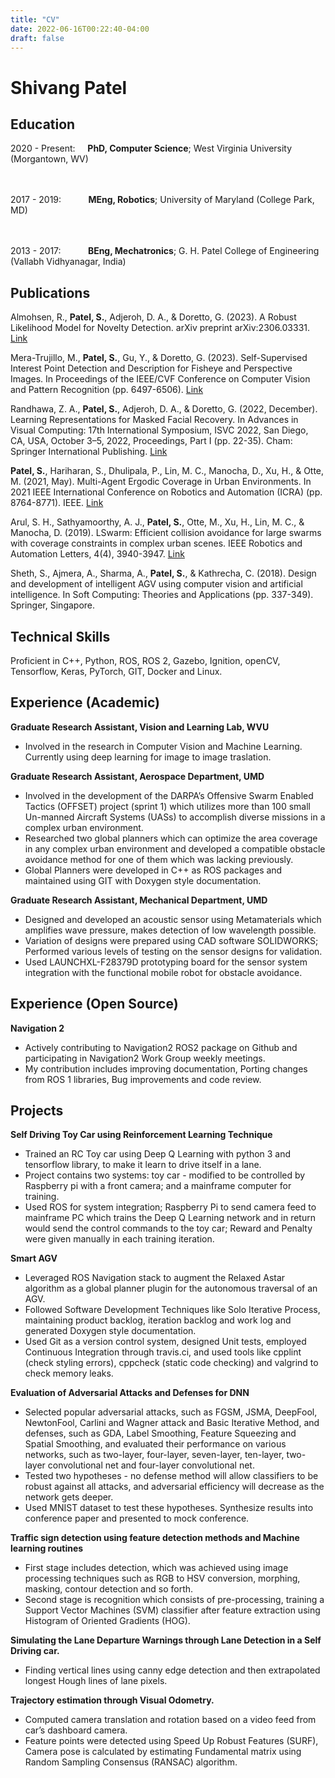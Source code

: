 ```yaml
---
title: "CV"
date: 2022-06-16T00:22:40-04:00
draft: false
---
```


Shivang Patel
=============

Education
---------

2020 - Present:&nbsp;&nbsp;&nbsp;&nbsp;&nbsp;**PhD, Computer Science**; West Virginia University (Morgantown, WV)

<br/><br/>
2017 - 2019:&nbsp;&nbsp;&nbsp;&nbsp;&nbsp;&nbsp;&nbsp;&nbsp;&nbsp;&nbsp;&nbsp;**MEng, Robotics**; University of Maryland (College Park, MD)

<br/><br/>
2013 - 2017:&nbsp;&nbsp;&nbsp;&nbsp;&nbsp;&nbsp;&nbsp;&nbsp;&nbsp;&nbsp;&nbsp;**BEng, Mechatronics**; G. H. Patel College of Engineering (Vallabh Vidhyanagar, India)

Publications
------------

Almohsen, R., **Patel, S.**, Adjeroh, D. A., & Doretto, G. (2023). A Robust Likelihood Model for Novelty Detection. arXiv preprint arXiv:2306.03331. [Link](https://arxiv.org/pdf/2306.03331.pdf)

Mera-Trujillo, M., **Patel, S.**, Gu, Y., & Doretto, G. (2023). Self-Supervised Interest Point Detection and Description for Fisheye and Perspective Images. In Proceedings of the IEEE/CVF Conference on Computer Vision and Pattern Recognition (pp. 6497-6506). [Link](https://openaccess.thecvf.com/content/CVPR2023W/OmniCV/papers/Mera-Trujillo_Self-Supervised_Interest_Point_Detection_and_Description_for_Fisheye_and_Perspective_CVPRW_2023_paper.pdf)

Randhawa, Z. A., **Patel, S.**, Adjeroh, D. A., & Doretto, G. (2022, December). Learning Representations for Masked Facial Recovery. In Advances in Visual Computing: 17th International Symposium, ISVC 2022, San Diego, CA, USA, October 3–5, 2022, Proceedings, Part I (pp. 22-35). Cham: Springer International Publishing. [Link](https://arxiv.org/pdf/2212.14110)

**Patel, S.**, Hariharan, S., Dhulipala, P., Lin, M. C., Manocha, D., Xu, H., & Otte, M. (2021, May). Multi-Agent Ergodic Coverage in Urban Environments. In 2021 IEEE International Conference on Robotics and Automation (ICRA) (pp. 8764-8771). IEEE. [Link](http://ottelab.com/html_stuff/pdf_files/Patel.etal.ICRA21.pdf)

Arul, S. H., Sathyamoorthy, A. J., **Patel, S.**, Otte, M., Xu, H., Lin, M. C., & Manocha, D. (2019). LSwarm: Efficient collision avoidance for large swarms with coverage constraints in complex urban scenes. IEEE Robotics and Automation Letters, 4(4), 3940-3947. [Link](https://arxiv.org/pdf/1902.08379)

Sheth, S., Ajmera, A., Sharma, A., **Patel, S.**, & Kathrecha, C. (2018). Design and development of intelligent AGV using computer vision and artificial intelligence. In Soft Computing: Theories and Applications (pp. 337-349). Springer, Singapore.

Technical Skills
----------------

Proficient in C++, Python, ROS, ROS 2, Gazebo, Ignition, openCV, Tensorflow, Keras, PyTorch, GIT, Docker and Linux.

Experience (Academic)
----------

**Graduate Research Assistant, Vision and Learning Lab, WVU**
* Involved in the research in Computer Vision and Machine Learning. Currently using deep learning for image to image traslation.


**Graduate Research Assistant, Aerospace Department, UMD**

* Involved in the development of the DARPA’s Offensive Swarm Enabled Tactics (OFFSET) project (sprint 1) which utilizes more than 100 small Un-manned Aircraft Systems (UASs) to accomplish diverse missions in a complex urban environment.
* Researched two global planners which can optimize the area coverage in any complex urban environment and developed a compatible obstacle avoidance method for one of them which was lacking previously.
* Global Planners were developed in C++ as ROS packages and maintained using GIT with Doxygen style documentation.

**Graduate Research Assistant, Mechanical Department, UMD**

* Designed and developed an acoustic sensor using Metamaterials which amplifies wave pressure, makes detection of low wavelength possible.
* Variation of designs were prepared using CAD software SOLIDWORKS; Performed various levels of testing on the sensor designs for validation.
* Used LAUNCHXL-F28379D prototyping board for the sensor system integration with the functional mobile robot for obstacle avoidance.

Experience (Open Source)
----------

**Navigation 2**
* Actively contributing to Navigation2 ROS2 package on Github and participating in Navigation2 Work Group weekly meetings.
* My contribution includes improving documentation, Porting changes from ROS 1 libraries, Bug improvements and code review.

Projects
--------

**Self Driving Toy Car using Reinforcement Learning Technique**

* Trained an RC Toy car using Deep Q Learning with python 3 and tensorflow library, to make it learn to drive itself in a lane.
* Project contains two systems: toy car - modified to be controlled by Raspberry pi with a front camera; and a mainframe computer for training.
* Used ROS for system integration; Raspberry Pi to send camera feed to mainframe PC which trains the Deep Q Learning network and in return would send the control commands to the toy car; Reward and Penalty were given manually in each training iteration.

**Smart AGV**

* Leveraged ROS Navigation stack to augment the Relaxed Astar algorithm as a global planner plugin for the autonomous traversal of an AGV.
* Followed Software Development Techniques like Solo Iterative Process, maintaining product backlog, iteration backlog and work log and generated Doxygen style documentation.
* Used Git as a version control system, designed Unit tests, employed Continuous Integration through travis.ci, and used tools like cpplint (check styling errors), cppcheck (static code checking) and valgrind to check memory leaks.

**Evaluation of Adversarial Attacks and Defenses for DNN**

* Selected popular adversarial attacks, such as FGSM, JSMA, DeepFool, NewtonFool, Carlini and Wagner attack and Basic Iterative Method, and defenses, such as GDA, Label Smoothing, Feature Squeezing and Spatial Smoothing, and evaluated their performance on various networks, such as two-layer, four-layer, seven-layer, ten-layer, two-layer convolutional net and four-layer convolutional net.
* Tested two hypotheses - no defense method will allow classifiers to be robust against all attacks, and adversarial efficiency will decrease as the network gets deeper.
* Used MNIST dataset to test these hypotheses. Synthesize results into conference paper and presented to mock conference.

**Traffic sign detection using feature detection methods and Machine learning routines**

* First stage includes detection, which was achieved using image processing techniques such as RGB to HSV conversion, morphing, masking, contour detection and so forth.
* Second stage is recognition which consists of pre-processing, training a Support Vector Machines (SVM) classifier after feature extraction using Histogram of Oriented Gradients (HOG).

**Simulating the Lane Departure Warnings through Lane Detection in a Self Driving car.**
* Finding vertical lines using canny edge detection and then extrapolated longest Hough lines of lane pixels.

**Trajectory estimation through Visual Odometry.**
* Computed camera translation and rotation based on a video feed from car’s dashboard camera.
* Feature points were detected using Speed Up Robust Features (SURF), Camera pose is calculated by estimating Fundamental matrix using Random Sampling Consensus (RANSAC) algorithm.
